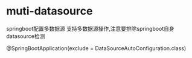 # muti-datasource
springboot配置多数据源
支持多数据源操作,注意要排除springboot自身datasource检测

@SpringBootApplication(exclude = DataSourceAutoConfiguration.class)
